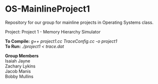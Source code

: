 # OS-MainlineProject1
Repository for our group for mainline projects in Operating Systems class.

Project: Project 1 - Memory Hierarchy Simulator

**To Compile:** *g++ project1.cc TraceConfig.cc -o project1*<br/>
**To Run:** *./project1 < trace.dat*

**Group Members**<br/>
Isaiah Jayne<br/>
Zachary Lykins<br/>
Jacob Manis<br/>
Bobby Mullins
